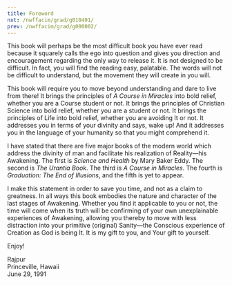 ```yaml
---
title: Foreword 
nxt: /nwffacim/grad/g010491/
prev: /nwffacim/grad/g000002/
---
```


This book will perhaps be the most difficult book you have ever read
because it squarely calls the ego into question and gives you direction
and encouragement regarding the only way to release it. It is not
designed to be difficult. In fact, you will find the reading easy,
palatable. The words will not be difficult to understand, but the
movement they will create in you will.

This book will require you to move beyond understanding and dare to live
from there! It brings the principles of *A Course in Miracles* into bold
relief, whether you are a Course student or not. It brings the
principles of Christian Science into bold relief, whether you are a
student or not. It brings the principles of Life into bold relief,
whether you are avoiding It or not. It addresses you in terms of your
divinity and says, wake up! And it addresses you in the language of your
humanity so that you might comprehend it.

I have stated that there are five major books of the modern world which
address the divinity of man and facilitate his realization of
Reality—his Awakening. The first is *Science and Health* by Mary Baker
Eddy. The second is *The Urantia Book*. The third is *A Course
in Miracles*. The fourth is *Graduation: The End of Illusions*,
and the fifth is yet to appear.

I make this statement in order to save you time, and not as a claim to
greatness. In all ways this book embodies the nature and character of
the last stages of Awakening. Whether you find it applicable to you or
not, the time will come when its truth will be confirming of your own
unexplainable experiences of Awakening, allowing you thereby to move
with less distraction into your primitive (original) Sanity—the
Conscious experience of Creation as God is being It. It is my gift to
you, and Your gift to yourself.

Enjoy!

Rajpur  
Princeville, Hawaii  
June 29, 1991


